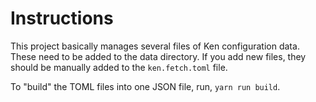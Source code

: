 # Instructions

This project basically manages several files of Ken configuration data. These need to be added to the data directory. If you add new files, they should be manually added to the `ken.fetch.toml` file.

To "build" the TOML files into one JSON file, run, `yarn run build`.
